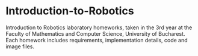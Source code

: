 # Introduction-to-Robotics
 Introduction to Robotics laboratory homeworks, taken in the 3rd year at the Faculty of Mathematics and Computer Science, University of Bucharest. Each homework includes requirements, implementation details, code and image files.
